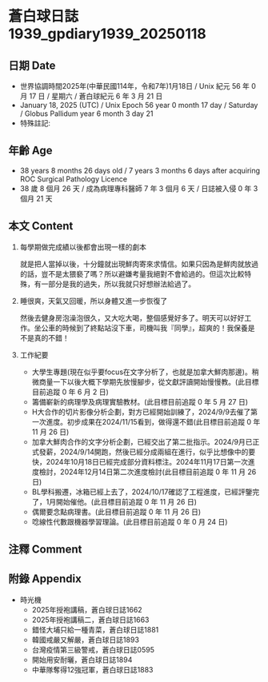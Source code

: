 [_metadata_:encoding]: - "utf-8"
[_metadata_:language]: - "zh-Hant-TW"
[_metadata_:fileformat]: - "markdown"
[_metadata_:MIME_type]: - "text/plain"
[_metadata_:markdown_version]: - "commonmark version 0.30"
[_metadata_:markdown_spec]: - "https://spec.commonmark.org/0.30/"

# 蒼白球日誌1939_gpdiary1939_20250118 #

## 日期 Date ##

* 世界協調時間2025年(中華民國114年，令和7年)1月18日 / Unix 紀元 56 年 0 月 17 日 / 星期六 / 蒼白球紀元 6 年 3 月 21 日
* January 18, 2025 (UTC) / Unix Epoch 56 year 0 month 17 day / Saturday / Globus Pallidum year 6 month 3 day 21
* 特殊註記:

## 年齡 Age ##

* 38 years 8 months 26 days old / 7 years 3 months 6 days after acquiring ROC Surgical Pathology Licence
* 38 歲 8 個月 26 天 / 成為病理專科醫師 7 年 3 個月 6 天 / 日誌被入侵 0 年 3 個月 21 天

## 本文 Content ##

1. 每學期做完成績以後都會出現一樣的劇本

    就是把人當掉以後，十分鐘就出現鮮肉寄來求情信。如果只因為是鮮肉就放過的話，豈不是太猥褻了嗎？所以避嫌考量我絕對不會給過的。但這次比較特殊，有一部分是我的過失，所以我就只好想辦法給過了。

2. 睡很爽，天氣又回暖，所以身體又進一步恢復了

    然後去健身房泡澡泡很久，又大吃大喝，整個感覺好多了。明天可以好好工作。坐公車的時候到了終點站沒下車，司機叫我『同學』，超爽的！我保養是不是真的不錯！

3. 工作紀要

    - 大學生專題(現在似乎要focus在文字分析了，也就是加拿大鮮肉那邊)。稍微商量一下以後大概下學期先放慢腳步，從文獻評讀開始慢慢教。(此目標目前追蹤 0 年 6 月 2 日)
    - 籌備嶄新的病理學及病理實驗教材。(此目標目前追蹤 0 年 5 月 27 日)
    - H大合作的切片影像分析企劃，對方已經開始訓練了，2024/9/9去催了第一次進度。初步成果在2024/11/15看到，做得還不錯(此目標目前追蹤 0 年 11 月 26 日)
    - 加拿大鮮肉合作的文字分析企劃，已經交出了第二批指示。2024/9月已正式發薪，2024/9/14開跑，然後已經分成兩組在進行，似乎比想像中的要快，2024年10月18日已經完成部分資料標注。2024年11月17日第一次進度檢討，2024年12月14日第二次進度檢討(此目標目前追蹤 0 年 11 月 26 日)
    - BL學科搬遷，冰箱已經上去了，2024/10/17確認了工程進度，已經評鑒完了，1月開始催他。(此目標目前追蹤 0 年 11 月 26 日)
    - 偶爾要念點病理書。(此目標目前追蹤 0 年 11 月 26 日)
    - 唸線性代數跟機器學習理論。(此目標目前追蹤 0 年 0 月 24 日)

## 注釋 Comment ##


## 附錄 Appendix ##

* 時光機
    - 2025年授袍講稿，蒼白球日誌1662
    - 2025年授袍講稿二，蒼白球日誌1663
    - 錯怪大埔只給一種青菜，蒼白球日誌1881
    - 韓國戒嚴又解嚴，蒼白球日誌1893
    - 台灣疫情第三級警戒，蒼白球日誌0595
    - 開始用安耐曬，蒼白球日誌1894
    - 中華隊奪得12強冠軍，蒼白球日誌1883
